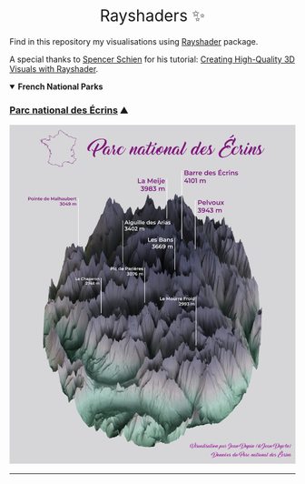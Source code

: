 <h1 style="font-weight:normal" align="center">Rayshaders ✨️</h1>

Find in this repository my visualisations using [Rayshader](https://www.rayshader.com/) package.

A special thanks to [Spencer Schien](https://twitter.com/MrPecners) for his tutorial: [Creating High-Quality 3D Visuals with Rayshader](https://spencerschien.info/post/data_viz_how_to/high_quality_rayshader_visuals/).


<details open><summary><b>French National Parks</b></summary>

### [Parc national des Écrins](/Ecrins/) ⛰️

![ecrins](/Ecrins/ecrins.jpg)

----



</details>